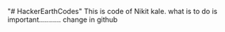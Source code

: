 "# HackerEarthCodes" 
This is code of Nikit kale.
what is to do is important...........
change in github
